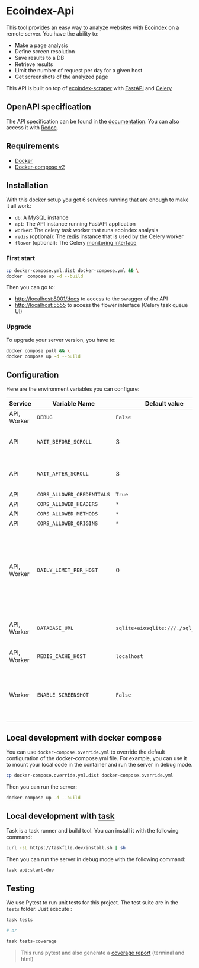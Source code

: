 # Ecoindex-Api

This tool provides an easy way to analyze websites with [Ecoindex](https://www.ecoindex.fr) on a remote server. You have the ability to:

- Make a page analysis
- Define screen resolution
- Save results to a DB
- Retrieve results
- Limit the number of request per day for a given host
- Get screenshots of the analyzed page

This API is built on top of [ecoindex-scraper](https://pypi.org/project/ecoindex-scraper/) with [FastAPI](https://fastapi.tiangolo.com/) and [Celery](https://docs.celeryq.dev/)

## OpenAPI specification

The API specification can be found in the [documentation](docs/openapi.json). You can also access it with [Redoc](https://redocly.github.io/redoc/?url=https://raw.githubusercontent.com/cnumr/ecoindex_stack/main/docs/openapi.json).

## Requirements

- [Docker](https://www.docker.com/)
- [Docker-compose v2](https://docs.docker.com/compose/compose-v2/)

## Installation

With this docker setup you get 6 services running that are enough to make it all work:

- `db`: A MySQL instance
- `api`: The API instance running FastAPI application
- `worker`: The celery task worker that runs ecoindex analysis
- `redis` (optional): The [redis](https://redis.io/) instance that is used by the Celery worker
- `flower` (optional): The Celery [monitoring interface](https://flower.readthedocs.io/en/latest/)

### First start

```bash
cp docker-compose.yml.dist docker-compose.yml && \
docker  compose up -d --build
```

Then you can go to:

- [http://localhost:8001/docs](http://localhost:8001/docs) to access to the swagger of the API
- [http://localhost:5555](http://localhost:5555) to access the flower interface (Celery task queue UI)

### Upgrade

To upgrade your server version, you have to:

```bash
docker compose pull && \
docker compose up -d --build
```

## Configuration

Here are the environment variables you can configure:

| Service     | Variable Name              | Default value                      | Description                                                                                                                                                                                                                                                                                                                                                                                                                |
| ----------- | -------------------------- | ---------------------------------- | -------------------------------------------------------------------------------------------------------------------------------------------------------------------------------------------------------------------------------------------------------------------------------------------------------------------------------------------------------------------------------------------------------------------------- |
| API, Worker | `DEBUG`                    | `False`                            | If you want to run the server in debug mode, you can set this variable to `True`                                                                                                                                                                                                                                                                                                                                           |
| API         | `WAIT_BEFORE_SCROLL`       | 3                                  | You can configure the wait time of the scenario when a page is loaded before it scrolls down to the bottom of the page                                                                                                                                                                                                                                                                                                     |
| API         | `WAIT_AFTER_SCROLL`        | 3                                  | You can configure the wait time of the scenario when a page is loaded after having scrolled down to the bottom of the page                                                                                                                                                                                                                                                                                                 |
| API         | `CORS_ALLOWED_CREDENTIALS` | `True`                             | See [MDN web doc](https://developer.mozilla.org/en-US/docs/Web/HTTP/Headers/Access-Control-Allow-Credentials)                                                                                                                                                                                                                                                                                                              |
| API         | `CORS_ALLOWED_HEADERS`     | `*`                                | See [MDN web doc](https://developer.mozilla.org/en-US/docs/Web/HTTP/Headers/Access-Control-Allow-Headers)                                                                                                                                                                                                                                                                                                                  |
| API         | `CORS_ALLOWED_METHODS`     | `*`                                | See [MDN web doc](https://developer.mozilla.org/en-US/docs/Web/HTTP/Headers/Access-Control-Allow-Methods)                                                                                                                                                                                                                                                                                                                  |
| API         | `CORS_ALLOWED_ORIGINS`     | `*`                                | See [MDN web doc](https://developer.mozilla.org/en-US/docs/Web/HTTP/Headers/Access-Control-Allow-Origin)                                                                                                                                                                                                                                                                                                                   |
| API, Worker | `DAILY_LIMIT_PER_HOST`     | 0                                  | When this variable is set, it won't be possible for a same host to make more request than defined in the same day to avoid overload. If the variable is set, you will get a header `x-remaining-daily-requests: 6` in your response. It is used for the POST methods. If you reach your authorized request quota for the day, the next requests will give you a 429 response. If the variable is set to 0, no limit is set |
| API, Worker | `DATABASE_URL`             | `sqlite+aiosqlite:///./sql_app.db` | If you run your mysql instance on a dedicated server, you can configure it with your credentials. By default, it uses an sqlite database when running in local                                                                                                                                                                                                                                                             |  |
| API, Worker | `REDIS_CACHE_HOST`         | `localhost`                        | The hostname of the redis backend used by Celery but also API to cache results                                                                                                                                                                                                                                                                                                                                             |
| Worker      | `ENABLE_SCREENSHOT`        | `False`                            | If screenshots are enabled, when analyzing the page the image will be generated in the `./screenshot` directory with the image name corresponding to the analysis ID and will be available on the path `/{version}/ecoindexes/{id}/screenshot`                                                                                                                                                                             |


## Local development with docker compose

You can use `docker-compose.override.yml` to override the default configuration of the docker-compose.yml file. For example, you can use it to mount your local code in the container and run the server in debug mode.

```bash
cp docker-compose.override.yml.dist docker-compose.override.yml
```

Then you can run the server:

```bash
docker-compose up -d --build
```

## Local development with [task](https://taskfile.dev)

Task is a task runner and build tool. You can install it with the following command:

```bash
curl -sL https://taskfile.dev/install.sh | sh
```

Then you can run the server in debug mode with the following command:

```bash
task api:start-dev
```

## Testing

We use Pytest to run unit tests for this project. The test suite are in the `tests` folder. Just execute :

```Bash
task tests

# or

task tests-coverage
```

> This runs pytest and also generate a [coverage report](https://pytest-cov.readthedocs.io/en/latest/) (terminal and html)
